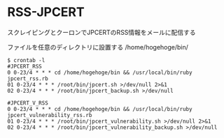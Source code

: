 # RSS-JPCERT

スクレイピングとクーロンでJPCERTのRSS情報をメールに配信する

ファイルを任意のディレクトリに設置する
/home/hogehoge/bin/

```
$ crontab -l
#JPCERT_RSS
0 0-23/4 * * * cd /home/hogehoge/bin && /usr/local/bin/ruby jpcert_rss.rb
01 0-23/4 * * * /root/bin/jpcert.sh >/dev/null 2>&1
02 0-23/4 * * * /root/bin/jpcert_backup.sh >/dev/null 

#JPCERT_V_RSS
0 0-23/4 * * * cd /home/hogehoge/bin && /usr/local/bin/ruby jpcert_vulnerability_rss.rb
01 0-23/4 * * * /root/bin/jpcert_vulnerability.sh >/dev/null 2>&1
02 0-23/4 * * * /root/bin/jpcert_vulnerability_backup.sh >/dev/null

```

